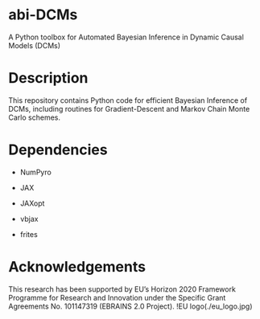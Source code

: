 # abi-DCMs
A Python toolbox for Automated Bayesian Inference in Dynamic Causal Models (DCMs)

# Description

This repository contains Python code for efficient Bayesian Inference of DCMs, including routines for Gradient-Descent and Markov Chain Monte Carlo schemes.

# Dependencies

- NumPyro

- JAX

- JAXopt

- vbjax

- frites


# Acknowledgements

This research has been supported by EU’s Horizon 2020 Framework Programme for Research and Innovation under the Specific Grant Agreements No. 101147319 (EBRAINS 2.0 Project).
!EU logo(./eu_logo.jpg)
